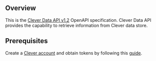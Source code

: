 ## Overview
This is the [Clever Data API v1.2](https://dev.clever.com/v1.2/docs/secure-sync) OpenAPI specification.
Clever Data API provides the capability to retrieve information from Clever data store.
## Prerequisites

Create a [Clever account](https://clever.com/signup) and obtain tokens by following this [guide](https://dev.clever.com/v1.2/docs/getting-started).
